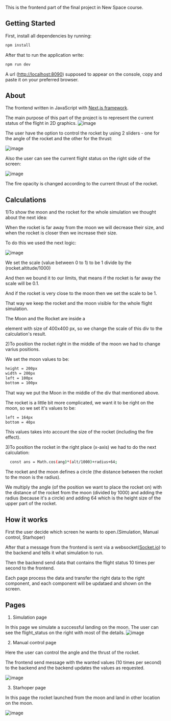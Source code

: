This is the frontend part of the final project in New Space course.

## Getting Started
First, install all dependencies by running:
```bash
npm install
```
After that to run the application write:
```bash
npm run dev
```
A url ([http://localhost:8090](http://localhost:8090)) supposed to appear on the console, copy and paste it on your preferred browser.

## About
The frontend written in JavaScript with [Next.js framework](https://nextjs.org/).

The main purpose of this part of the project is to represent the current status of the flight in 2D graphics.
![image](https://github.com/yurig93b/final-space/assets/74859686/9e392d1d-c38a-446b-9c9c-50fbe5c5c2cc)

The user have the option to control the rocket by using 2 sliders - one for the angle of the rocket and the other for the thrust:

![image](https://github.com/yurig93b/final-space/assets/74859686/3ff3982a-6dbd-4713-8c84-ab4b65c90d50)

Also the user can see the current flight status on the right side of the screen:

![image](https://github.com/yurig93b/final-space/assets/74859686/bd668952-e5db-49ef-9508-5803d69694e9)

The fire opacity is changed according to the current thrust of the rocket.

## Calculations
1)To show the moon and the rocket for the whole simulation we thought about the next idea:

When the rocket is far away from the moon we will decrease their size, and when the rocket is closer then we increase their size.

To do this we used the next logic: 

![image](https://github.com/yurig93b/final-space/assets/74859686/416db88b-1b63-4d12-89b5-963056fda489)

We set the scale (value between 0 to 1) to be 1 divide by the (rocket.altitude/1000)

And then we bound it to our limits, that means if the rocket is far away the scale will be 0.1.

And if the rocket is very close to the moon then we set the scale to be 1.

That way we keep the rocket and the moon visible for the whole flight simulation.

The Moon and the Rocket are inside a <div> element with size of 400x400 px, so we change the scale of this div to the calculation's result.
  
2)To position the rocket right in the middle of the moon we had to change varius positions.
  
We set the moon values to be:
```bash
height = 200px
width = 200px
left = 100px
bottom = 100px
```
That way we put the Moon in the middle of the div that mentioned above.
  
The rocket is a little bit more complicated, we want it to be right on the moon, so we set it's values to be:
```bash
left = 164px
bottom = 40px
```
This values takes into account the size of the rocket (including the fire effect).
  
3)To position the rocket in the right place (x-axis) we had to do the next calculation:
```bash
  const ans = Math.cos(ang)*(alt/1000)+radius+64;
```
The rocket and the moon defines a circle (the distance between the rocket to the moon is the radius).
  
We multiply the angle (of the position we want to place the rocket on) with the distance of the rocket from the moon (divided by 1000) and adding the radius (because it's a circle) and adding 64 which is the height size of the upper part of the rocket. 

## How it works
First the user decide which screen he wants to open.(Simulation, Manual control, Starhoper)

After that a message from the frontend is sent via a websocket([Socket.io](https://socket.io/)) to the backend and tells it what simulation to run.

Then the backend send data that contains the flight status 10 times per second to the frontend.

Each page process the data and transfer the right data to the right component, and each component will be updataed and shown on the screen.

  
  ## Pages
  1. Simulation page
  
  In this page we simulate a successful landing on the moon.
  The user can see the flight_status on the right with most of the details.
  ![image](https://github.com/yurig93b/final-space/assets/74859686/0c83bac9-b19e-4ecf-a4e0-960f4e200402)
  
  2. Manual control page
  
  Here the user can control the angle and the thrust of the rocket.
  
  The frontend send message with the wanted values (10 times per second) to the backend and the backend updates the values as requested.
  
  ![image](https://github.com/yurig93b/final-space/assets/74859686/d4593596-164b-4a1a-bdbf-de7857d25856)
  
  3. Starhoper page
  
  In this page the rocket launched from the moon and land in other location on the moon.
  
  ![image](https://github.com/yurig93b/final-space/assets/74859686/29300fba-4815-41c8-8728-05621fd4bf19)

  

